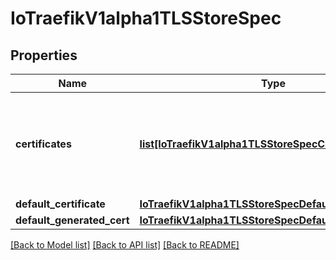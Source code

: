 # IoTraefikV1alpha1TLSStoreSpec

## Properties
Name | Type | Description | Notes
------------ | ------------- | ------------- | -------------
**certificates** | [**list[IoTraefikV1alpha1TLSStoreSpecCertificates]**](IoTraefikV1alpha1TLSStoreSpecCertificates.md) | Certificates is a list of secret names, each secret holding a key/certificate pair to add to the store. | [optional] 
**default_certificate** | [**IoTraefikV1alpha1TLSStoreSpecDefaultCertificate**](IoTraefikV1alpha1TLSStoreSpecDefaultCertificate.md) |  | [optional] 
**default_generated_cert** | [**IoTraefikV1alpha1TLSStoreSpecDefaultGeneratedCert**](IoTraefikV1alpha1TLSStoreSpecDefaultGeneratedCert.md) |  | [optional] 

[[Back to Model list]](../README.md#documentation-for-models) [[Back to API list]](../README.md#documentation-for-api-endpoints) [[Back to README]](../README.md)


